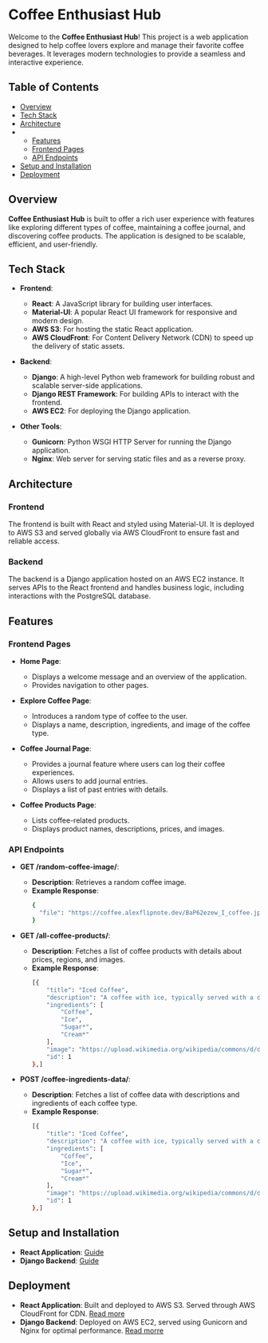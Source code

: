 # Coffee Enthusiast Hub

Welcome to the **Coffee Enthusiast Hub**! This project is a web application designed to help coffee lovers explore and manage their favorite coffee beverages. It leverages modern technologies to provide a seamless and interactive experience.

## Table of Contents

- [Overview](#overview)
- [Tech Stack](#tech-stack)
- [Architecture](#architecture)
- - [Features](#features)
  - [Frontend Pages](#frontend-pages)
  - [API Endpoints](#api-endpoints)
- [Setup and Installation](#setup-and-installation)
- [Deployment](#deployment)

## Overview

**Coffee Enthusiast Hub** is built to offer a rich user experience with features like exploring different types of coffee, maintaining a coffee journal, and discovering coffee products. The application is designed to be scalable, efficient, and user-friendly.

## Tech Stack

- **Frontend**:
  - **React**: A JavaScript library for building user interfaces.
  - **Material-UI**: A popular React UI framework for responsive and modern design.
  - **AWS S3**: For hosting the static React application.
  - **AWS CloudFront**: For Content Delivery Network (CDN) to speed up the delivery of static assets.

- **Backend**:
  - **Django**: A high-level Python web framework for building robust and scalable server-side applications.
  - **Django REST Framework**: For building APIs to interact with the frontend.
  - **AWS EC2**: For deploying the Django application.

- **Other Tools**:
  - **Gunicorn**: Python WSGI HTTP Server for running the Django application.
  - **Nginx**: Web server for serving static files and as a reverse proxy.

## Architecture

### Frontend

The frontend is built with React and styled using Material-UI. It is deployed to AWS S3 and served globally via AWS CloudFront to ensure fast and reliable access.

### Backend

The backend is a Django application hosted on an AWS EC2 instance. It serves APIs to the React frontend and handles business logic, including interactions with the PostgreSQL database.

## Features

### Frontend Pages

- **Home Page**:
  - Displays a welcome message and an overview of the application.
  - Provides navigation to other pages.

- **Explore Coffee Page**:
  - Introduces a random type of coffee to the user.
  - Displays a name, description, ingredients, and image of the coffee type.

- **Coffee Journal Page**:
  - Provides a journal feature where users can log their coffee experiences.
  - Allows users to add journal entries.
  - Displays a list of past entries with details.

- **Coffee Products Page**:
  - Lists coffee-related products.
  - Displays product names, descriptions, prices, and images.

### API Endpoints

- **GET /random-coffee-image/**:
  - **Description**: Retrieves a random coffee image. 
  - **Example Response**:
    ```sh
    {
      "file": "https://coffee.alexflipnote.dev/BaP62ezew_I_coffee.jpg"
    }
    ```

- **GET /all-coffee-products/**:
  - **Description**: Fetches a list of coffee products with details about prices, regions, and images.
  - **Example Response**:
    ```sh
    [{
        "title": "Iced Coffee",
        "description": "A coffee with ice, typically served with a dash of milk, cream or sweetener—iced coffee is really as simple as that.",
        "ingredients": [
            "Coffee",
            "Ice",
            "Sugar*",
            "Cream*"
        ],
        "image": "https://upload.wikimedia.org/wikipedia/commons/d/d8/Blue_Bottle%2C_Kyoto_Style_Ice_Coffee_%285909775445%29.jpg",
        "id": 1
    },]
    ```

- **POST /coffee-ingredients-data/**:
  - **Description**: Fetches a list of coffee data with descriptions and ingredients of each coffee type.
  - **Example Response**:
    ```sh
    [{
        "title": "Iced Coffee",
        "description": "A coffee with ice, typically served with a dash of milk, cream or sweetener—iced coffee is really as simple as that.",
        "ingredients": [
            "Coffee",
            "Ice",
            "Sugar*",
            "Cream*"
        ],
        "image": "https://upload.wikimedia.org/wikipedia/commons/d/d8/Blue_Bottle%2C_Kyoto_Style_Ice_Coffee_%285909775445%29.jpg",
        "id": 1
    },]
    ```

## Setup and Installation

- **React Application**: [Guide](frontend/README.md)
- **Django Backend**: [Guide](backend/README.md)

## Deployment

- **React Application**: Built and deployed to AWS S3. Served through AWS CloudFront for CDN.  [Read more](frontend/README_DEPLOYMENT.md)
- **Django Backend**: Deployed on AWS EC2, served using Gunicorn and Nginx for optimal performance. [Read morre](backend/README_DEPLOYMENT.md)
  

